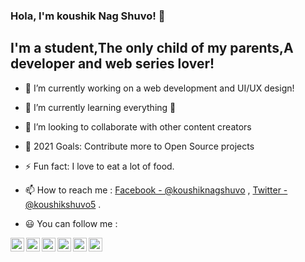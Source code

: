 ### Hola, I'm koushik Nag Shuvo! 👋

## I'm a student,The only child of my parents,A developer and web series lover!

- 🔭 I’m currently working on a web development and UI/UX design!
- 🌱 I’m currently learning everything 🤣
- 👯 I’m looking to collaborate with other content creators
- 🥅 2021 Goals: Contribute more to Open Source projects
- ⚡ Fun fact: I love to eat a lot of food.
- 📫 How to reach me : [Facebook - @koushiknagshuvo](https://www.facebook.com/koushiknag.shuvo) , [Twitter - @koushikshuvo5](https://twitter.com/KoushikShuvo5) .     

- 😃 You can follow  me :

<a href="https://www.facebook.com/koushiknag.shuvo">
  <img align="left" alt="koushiknagshuvo's Facebook" width="22px" src="https://cdn.jsdelivr.net/npm/simple-icons@v3/icons/facebook.svg" />
</a>
<a href="https://twitter.com/KoushikShuvo5">
  <img align="left" alt="koushiknagshuvo's Twitter" width="22px" src="https://cdn.jsdelivr.net/npm/simple-icons@v3/icons/twitter.svg" />
</a>
<a href="https://www.linkedin.com/in/koushik-nag-shuvo-bb46a4196/">
  <img align="left" alt="koushiknagshuvo's Linkdein" width="22px" src="https://cdn.jsdelivr.net/npm/simple-icons@v3/icons/linkedin.svg" />
</a>
<a href="https://github.com/koushiknagshuvo">
  <img align="left" alt="koushiknagshuvo's Github" width="22px" src="https://cdn.jsdelivr.net/npm/simple-icons@v3/icons/github.svg" />
</a>
<a href="https://web.telegram.org/#/im?p=u777000_2419912564689948202">
  <img align="left" alt="koushiknagshuvo's Telegram" width="22px" src="https://cdn.jsdelivr.net/npm/simple-icons@v3/icons/telegram.svg" />
</a>
<a href="https://www.instagram.com/koushik1512971/?hl=en">
  <img align="left" alt="koushiknagshuvo's Instagram" width="22px" src="https://cdn.jsdelivr.net/npm/simple-icons@v3/icons/instagram.svg" />
</a>
